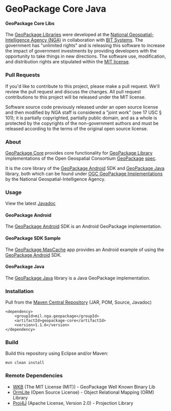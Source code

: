 # GeoPackage Core Java

#### GeoPackage Core Libs ####

The [GeoPackage Libraries](http://ngageoint.github.io/GeoPackage/) were developed at the [National Geospatial-Intelligence Agency (NGA)](http://www.nga.mil/) in collaboration with [BIT Systems](http://www.bit-sys.com/). The government has "unlimited rights" and is releasing this software to increase the impact of government investments by providing developers with the opportunity to take things in new directions. The software use, modification, and distribution rights are stipulated within the [MIT license](http://choosealicense.com/licenses/mit/).

### Pull Requests ###
If you'd like to contribute to this project, please make a pull request. We'll review the pull request and discuss the changes. All pull request contributions to this project will be released under the MIT license.

Software source code previously released under an open source license and then modified by NGA staff is considered a "joint work" (see 17 USC § 101); it is partially copyrighted, partially public domain, and as a whole is protected by the copyrights of the non-government authors and must be released according to the terms of the original open source license.

### About ###

[GeoPackage Core](http://ngageoint.github.io/geopackage-core-java/) provides core functionality for [GeoPackage Library](http://ngageoint.github.io/GeoPackage/) implementations of the Open Geospatial Consortium [GeoPackage](http://www.geopackage.org/) [spec](http://www.geopackage.org/spec/).

It is the core library of the [GeoPackage Android](https://github.com/ngageoint/geopackage-android) SDK and [GeoPackage Java](https://github.com/ngageoint/geopackage-java) library, both which can be found under [OGC GeoPackage Implementations](http://www.geopackage.org/#implementations_nga) by the National Geospatial-Intelligence Agency.

### Usage ###

View the latest [Javadoc](http://ngageoint.github.io/geopackage-core-java/docs/api/)

#### GeoPackage Android ####

The [GeoPackage Android](https://github.com/ngageoint/geopackage-android) SDK is an Android GeoPackage implementation.

#### GeoPackage SDK Sample ####

The [GeoPackage MapCache](https://github.com/ngageoint/geopackage-mapcache-android) app provides an Android example of using the [GeoPackage Android](https://github.com/ngageoint/geopackage-android) SDK.

#### GeoPackage Java ####

The [GeoPackage Java](https://github.com/ngageoint/geopackage-java) library is a Java GeoPackage implementation.

### Installation ###

Pull from the [Maven Central Repository](http://search.maven.org/#artifactdetails|mil.nga.geopackage|geopackage-core|1.1.6|jar) (JAR, POM, Source, Javadoc)

    <dependency>
        <groupId>mil.nga.geopackage</groupId>
        <artifactId>geopackage-core</artifactId>
        <version>1.1.6</version>
    </dependency>

### Build ###

Build this repository using Eclipse and/or Maven:

    mvn clean install

### Remote Dependencies ###

* [WKB](https://github.com/ngageoint/geopackage-wkb-java) (The MIT License (MIT)) - GeoPackage Well Known Binary Lib
* [OrmLite](http://ormlite.com/) (Open Source License) - Object Relational Mapping (ORM) Library
* [Proj4J](http://trac.osgeo.org/proj4j/) (Apache License, Version 2.0) - Projection Library

